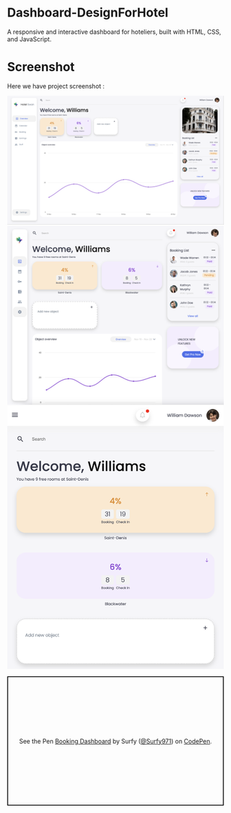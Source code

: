 # Dashboard-DesignForHotel
A responsive and interactive dashboard for hoteliers, built with HTML, CSS, and JavaScript. 

# Screenshot
Here we have project screenshot :

![screenshot1](screenshot/screenshot_1.png)
![screenshot2](screenshot/screenshot_2.png)
![screenshot3](screenshot/screenshot_3.png)

<p class="codepen" data-height="300" data-theme-id="dark" data-default-tab="html,result" data-slug-hash="dywYoay" data-user="Surfy971" style="height: 300px; box-sizing: border-box; display: flex; align-items: center; justify-content: center; border: 2px solid; margin: 1em 0; padding: 1em;">
  <span>See the Pen <a href="https://codepen.io/Surfy971/pen/dywYoay">
  Booking Dashboard</a> by Surfy (<a href="https://codepen.io/Surfy971">@Surfy971</a>)
  on <a href="https://codepen.io">CodePen</a>.</span>
</p>
<script async src="https://cpwebassets.codepen.io/assets/embed/ei.js"></script>
